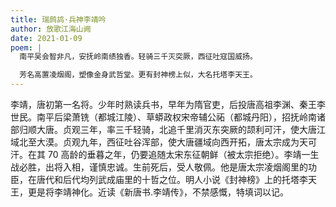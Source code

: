 ```yaml
---
title: 瑞鹧鸪·兵神李靖吟
author: 放歌江海山阙
date: 2021-01-09
poem: |
  南平吴会智非凡，安抚岭南绩独香。轻骑三千灭突厥，西征吐寇国威扬。

  芳名高置凌烟阁，塑像金身武哲堂。更有封神榜上似，大名托塔李天王。
---
```


李靖，唐初第一名将。少年时熟读兵书，早年为隋官吏，后投唐高祖李渊、秦王李世民。南平后梁萧铣（都城江陵）、草蟒政权宋帝辅公祏（都城丹阳），招抚岭南诸部归顺大唐。贞观三年，率三千轻骑，北追千里消灭东突厥的颉利可汗，使大唐江域北至大漠。贞观九年，西征吐谷浑部，使大唐疆域向西开拓，唐太宗成为天可汗。在其 70 高龄的垂暮之年，仍要追随太宋东征朝鲜（被太宗拒绝）。李靖一生战必胜，出将入相，谨慎忠诚。生前死后，受人敬佩。他是唐太宗凌烟阁里的功臣，在唐代和后代均列武成庙里的十哲之位。明人小说《封神榜》上的托塔李天王，更是将李靖神化。近读《新唐书.李靖传》，不禁感慨，特填词以记。
